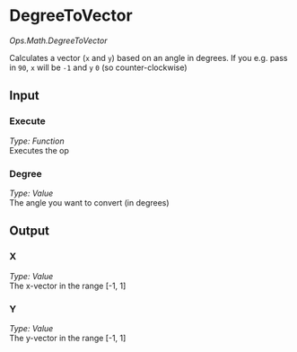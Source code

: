 # DegreeToVector

*Ops.Math.DegreeToVector*    

Calculates a vector (`x` and `y`) based on an angle in degrees.
If you e.g. pass in `90`, `x` will be `-1` and `y` `0` (so counter-clockwise)

## Input

### Execute

*Type: Function*  
Executes the op

### Degree

*Type: Value*    
The angle you want to convert (in degrees)

## Output

### X

*Type: Value*    
The x-vector in the range [-1, 1]

### Y

*Type: Value*    
The y-vector in the range [-1, 1]



